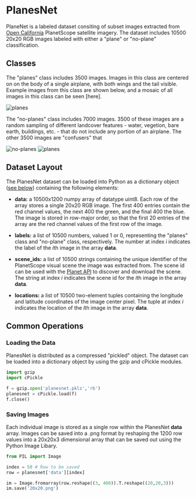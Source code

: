 # PlanesNet

PlaneNet is a labeled dataset consiting of subset images extracted from [Open California](https://www.planet.com/products/open-california/) PlanetScope satellite imagery. The dataset includes 10500 20x20 RGB images labeled with either a "plane" or "no-plane" classification.
 
## Classes

The "planes" class includes 3500 images. Images in this class are centered on on the body of a single airplane, with both wings and the tail visible. Example images from this class are shown below, and a mosaic of all images in this class can be seen [here]. 

![planes](http://i.imgur.com/SkimtmU.png)

The "no-planes" class includes 7000 images. 3500 of these images are a random sampling of different landcover features - water, vegetion, bare earth, buildings, etc. - that do not include any portion of an airplane. The other 3500 images are "confusers" that 

![no-planes](http://i.imgur.com/9mxE7Ca.png)
![planes](http://i.imgur.com/SkimtmU.png)

## Dataset Layout

The PlanesNet dataset can be loaded into Python as a dictionary object ([see below](https://github.com/rhammell/planesnet/blob/master/README.md#loading-the-data)) containing the following elements: 

- **data:** a 10500x1200 numpy array of datatype uint8. Each row of the array stores a single 20x20 RGB image. The first 400 entries contain the red channel values, the next 400 the green, and the final 400 the blue. The image is stored in row-major order, so that the first 20 entries of the array are the red channel values of the first row of the image.

- **labels:** a list of 10500 numbers, valued 1 or 0, representing the "planes" class and "no-plane" class, respectively. The number at index *i* indicates the label of the *i*th image in the array **data**.

- **scene_ids:** a list of 10500 strings containing the unique identifier of the PlanetScope visual scene the image was extracted from. The scene id can be used with the [Planet API](https://www.planet.com/docs/reference/data-api/) to discover and download the scene. The string at index *i* indicates the scene id for the *i*th image in the array **data**. 

- **locations:** a list of 10500 two-element tuples containing the longitude and latitude coordinates of the image center pixel. The tuple at index *i* indicates the location of the *i*th image in the array **data**. 

## Common Operations

### Loading the Data   

PlanesNet is distributed as a compressed "pickled" object. The dataset can be loaded into a dictionary object by using the gzip and cPickle modules.

```python
import gzip
import cPickle

f = gzip.open('planesnet.pklz','rb')
planesnet = cPickle.load(f)
f.close()
```
### Saving Images

Each individual image is stored as a single row within the PlanesNet **data** array. Images can be saved into a .png format by reshaping the 1200 row values into a 20x20x3 dimensional array that can be saved out using the Python Image Libary.  

```python
from PIL import Image

index = 50 # Row to be saved
row = planesnet['data'][index]

im = Image.fromarray(row.reshape((3, 400)).T.reshape((20,20,3)))
im.save('20x20.png')
```
